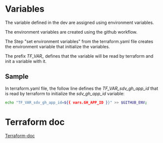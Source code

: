 
# Variables

The variable defined in the dev are assigned using environment variables.

The environment variables are created using the github workflow.

The Step "set environment variables" from the terraform.yaml file creates the
environment variable that initialize the variables.

The prefix *TF_VAR_* defines that the variable will be read by terraform and
init a variable with it.

## Sample

In terraform.yaml file, the follow line defines the *TF_VAR_sdv_gh_app_id* that
is read by terraform to initialize the *sdv_gh_app_id* variable:

```bash
echo "TF_VAR_sdv_gh_app_id=${{ vars.GH_APP_ID }}" >> $GITHUB_ENV;
```


# Terraform doc

[Terraform-doc](terraform-doc.md)
